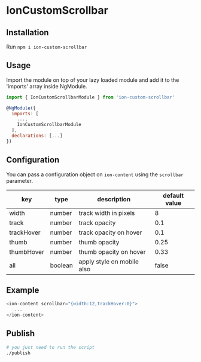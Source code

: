 # IonCustomScrollbar

## Installation

Run `npm i ion-custom-scrollbar`

## Usage

Import the module on top of your lazy loaded module and add it to the 'imports' array inside NgModule.
```js
import { IonCustomScrollbarModule } from 'ion-custom-scrollbar'

@NgModule({
  imports: [
    ...,
    IonCustomScrollbarModule
  ],
  declarations: [...]
})
```

## Configuration

You can pass a configuration object on `ion-content` using the `scrollbar` parameter.

| key        | type    | description                | default value |
|------------|---------|----------------------------|---------------|
| width      | number  | track width in pixels      | 8             |
| track      | number  | track opacity              | 0.1           |
| trackHover | number  | track opacity on hover     | 0.1           |
| thumb      | number  | thumb opacity              | 0.25          |
| thumbHover | number  | thumb opacity on hover     | 0.33          |
| all        | boolean | apply style on mobile also | false         | 

## Example
```js
<ion-content scrollbar="{width:12,trackHover:0}">
   ...
</ion-content>
```

## Publish
```sh
# you just need to run the script
./publish
```

